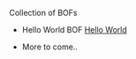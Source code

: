 Collection of BOFs

- Hello World BOF
[Hello World](https://github.com/Steve0ro/SliverBOFs/tree/main/HelloWorld)

- More to come..

